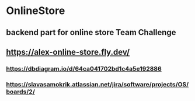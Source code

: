 # OnlineStore
## backend part for online store Team Challenge
## https://alex-online-store.fly.dev/
### https://dbdiagram.io/d/64ca041702bd1c4a5e192886
### https://slavasamokrik.atlassian.net/jira/software/projects/OS/boards/2/
